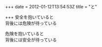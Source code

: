 +++
date = 2012-01-12T13:54:53Z
title = "と"

+++
安全を抱いていると  
背後には危険が待っている  
  
危険を抱いていると  
背後には安全が待っている  